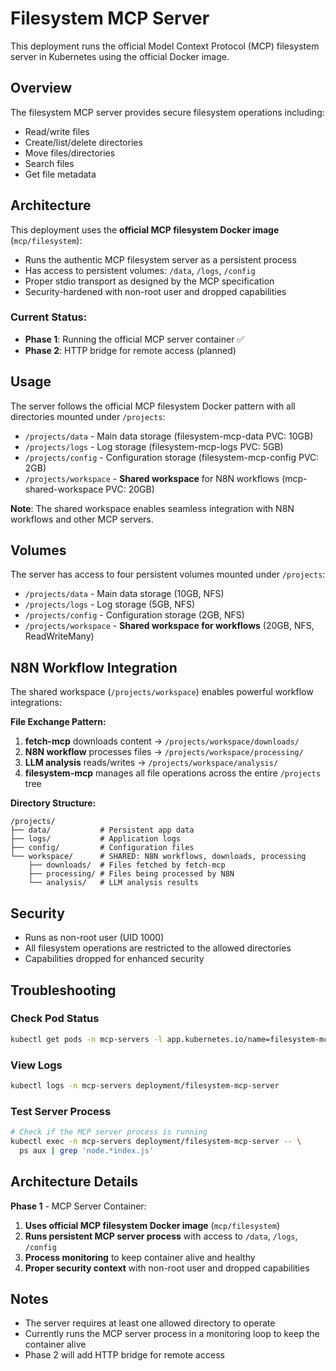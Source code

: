 # Filesystem MCP Server

This deployment runs the official Model Context Protocol (MCP) filesystem server in Kubernetes using the official Docker image.

## Overview

The filesystem MCP server provides secure filesystem operations including:
- Read/write files
- Create/list/delete directories  
- Move files/directories
- Search files
- Get file metadata

## Architecture

This deployment uses the **official MCP filesystem Docker image** (`mcp/filesystem`):

- Runs the authentic MCP filesystem server as a persistent process
- Has access to persistent volumes: `/data`, `/logs`, `/config`
- Proper stdio transport as designed by the MCP specification
- Security-hardened with non-root user and dropped capabilities

### Current Status:
- **Phase 1**: Running the official MCP server container ✅
- **Phase 2**: HTTP bridge for remote access (planned)

## Usage

The server follows the official MCP filesystem Docker pattern with all directories mounted under `/projects`:

- `/projects/data` - Main data storage (filesystem-mcp-data PVC: 10GB)
- `/projects/logs` - Log storage (filesystem-mcp-logs PVC: 5GB) 
- `/projects/config` - Configuration storage (filesystem-mcp-config PVC: 2GB)
- `/projects/workspace` - **Shared workspace** for N8N workflows (mcp-shared-workspace PVC: 20GB)

**Note**: The shared workspace enables seamless integration with N8N workflows and other MCP servers.

## Volumes

The server has access to four persistent volumes mounted under `/projects`:

- `/projects/data` - Main data storage (10GB, NFS)
- `/projects/logs` - Log storage (5GB, NFS)
- `/projects/config` - Configuration storage (2GB, NFS)
- `/projects/workspace` - **Shared workspace for workflows** (20GB, NFS, ReadWriteMany)

## N8N Workflow Integration

The shared workspace (`/projects/workspace`) enables powerful workflow integrations:

**File Exchange Pattern:**
1. **fetch-mcp** downloads content → `/projects/workspace/downloads/`
2. **N8N workflow** processes files → `/projects/workspace/processing/`
3. **LLM analysis** reads/writes → `/projects/workspace/analysis/`
4. **filesystem-mcp** manages all file operations across the entire `/projects` tree

**Directory Structure:**
```
/projects/
├── data/           # Persistent app data
├── logs/           # Application logs  
├── config/         # Configuration files
└── workspace/      # SHARED: N8N workflows, downloads, processing
    ├── downloads/  # Files fetched by fetch-mcp
    ├── processing/ # Files being processed by N8N
    └── analysis/   # LLM analysis results
```

## Security

- Runs as non-root user (UID 1000)
- All filesystem operations are restricted to the allowed directories
- Capabilities dropped for enhanced security

## Troubleshooting

### Check Pod Status
```bash
kubectl get pods -n mcp-servers -l app.kubernetes.io/name=filesystem-mcp-server
```

### View Logs
```bash
kubectl logs -n mcp-servers deployment/filesystem-mcp-server
```

### Test Server Process
```bash
# Check if the MCP server process is running
kubectl exec -n mcp-servers deployment/filesystem-mcp-server -- \
  ps aux | grep 'node.*index.js'
```

## Architecture Details

**Phase 1** - MCP Server Container:
1. **Uses official MCP filesystem Docker image** (`mcp/filesystem`)
2. **Runs persistent MCP server process** with access to `/data`, `/logs`, `/config`
3. **Process monitoring** to keep container alive and healthy
4. **Proper security context** with non-root user and dropped capabilities

## Notes

- The server requires at least one allowed directory to operate
- Currently runs the MCP server process in a monitoring loop to keep the container alive
- Phase 2 will add HTTP bridge for remote access
